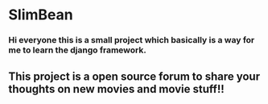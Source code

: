 # SlimBean
### Hi everyone this is a small project which basically is a way for me to learn the django framework.

## This project is a open source forum to share your thoughts on new movies and movie stuff!!
